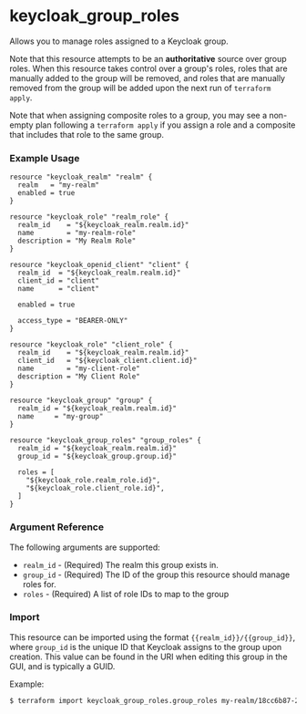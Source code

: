 # keycloak_group_roles

Allows you to manage roles assigned to a Keycloak group.

Note that this resource attempts to be an **authoritative** source over
group roles. When this resource takes control over a group's roles,
roles that are manually added to the group will be removed, and roles
that are manually removed from the group will be added upon the next run
of `terraform apply`.

Note that when assigning composite roles to a group, you may see a
non-empty plan following a `terraform apply` if you assign a role and a
composite that includes that role to the same group.

### Example Usage

```hcl
resource "keycloak_realm" "realm" {
  realm   = "my-realm"
  enabled = true
}

resource "keycloak_role" "realm_role" {
  realm_id    = "${keycloak_realm.realm.id}"
  name        = "my-realm-role"
  description = "My Realm Role"
}

resource "keycloak_openid_client" "client" {
  realm_id  = "${keycloak_realm.realm.id}"
  client_id = "client"
  name      = "client"

  enabled = true

  access_type = "BEARER-ONLY"
}

resource "keycloak_role" "client_role" {
  realm_id    = "${keycloak_realm.realm.id}"
  client_id   = "${keycloak_client.client.id}"
  name        = "my-client-role"
  description = "My Client Role"
}

resource "keycloak_group" "group" {
  realm_id = "${keycloak_realm.realm.id}"
  name     = "my-group"
}

resource "keycloak_group_roles" "group_roles" {
  realm_id = "${keycloak_realm.realm.id}"
  group_id = "${keycloak_group.group.id}"
  
  roles = [
    "${keycloak_role.realm_role.id}",
    "${keycloak_role.client_role.id}",
  ]
}
```

### Argument Reference

The following arguments are supported:

- `realm_id` - (Required) The realm this group exists in.
- `group_id` - (Required) The ID of the group this resource should
  manage roles for.
- `roles` - (Required) A list of role IDs to map to the group

### Import

This resource can be imported using the format
`{{realm_id}}/{{group_id}}`, where `group_id` is the unique ID that
Keycloak assigns to the group upon creation. This value can be found in
the URI when editing this group in the GUI, and is typically a GUID.

Example:

```bash
$ terraform import keycloak_group_roles.group_roles my-realm/18cc6b87-2ce7-4e59-bdc8-b9d49ec98a94
```

